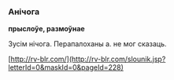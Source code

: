 ### Анічога
**прыслоўе, размоўнае**

Зусім нічога. Перапалоханы а. не мог сказаць.

<a rel="author">[http://rv-blr.com/](http://rv-blr.com/slounik.jsp?letterId=0&maskId=0&pageId=228)</a>
